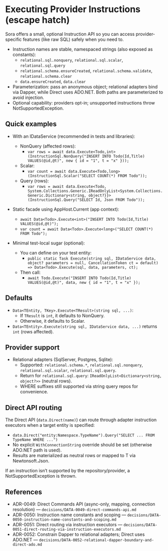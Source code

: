 # Executing Provider Instructions (escape hatch)

Sora offers a small, optional Instruction API so you can access provider-specific features (like raw SQL) safely when you need to.

- Instruction names are stable, namespaced strings (also exposed as constants):
  - `relational.sql.nonquery`, `relational.sql.scalar`, `relational.sql.query`
  - `relational.schema.ensureCreated`, `relational.schema.validate`, `relational.schema.clear`
  - `data.ensureCreated`, `data.clear`
- Parameterization: pass an anonymous object; relational adapters bind via Dapper, while Direct uses ADO.NET. Both paths are parameterized to avoid injection.
- Optional capability: providers opt-in; unsupported instructions throw NotSupportedException.

## Quick examples

- With an IDataService (recommended in tests and libraries):
  - NonQuery (affected rows):
    - `var rows = await data.Execute<Todo,int>(InstructionSql.NonQuery("INSERT INTO Todo(Id,Title) VALUES(@id,@t)", new { id = "1", t = "x" }));`
  - Scalar:
    - `var count = await data.Execute<Todo,long>(InstructionSql.Scalar("SELECT COUNT(*) FROM Todo"));`
  - Query (rows):
    - `var rows = await data.Execute<Todo, System.Collections.Generic.IReadOnlyList<System.Collections.Generic.Dictionary<string, object?}}>(InstructionSql.Query("SELECT Id, Json FROM Todo"));`

- Static facade using AppHost.Current (app context):
  - `await Data<Todo>.Execute<int>("INSERT INTO Todo(Id,Title) VALUES(@id,@t)");`
  - `var count = await Data<Todo>.Execute<long>("SELECT COUNT(*) FROM Todo");`

- Minimal test-local sugar (optional):
  - You can define on your test entity:
    - `public static Task Execute(string sql, IDataService data, object? parameters = null, CancellationToken ct = default) => Data<Todo>.Execute(sql, data, parameters, ct);`
  - Then call:
    - `await Todo.Execute("INSERT INTO Todo(Id,Title) VALUES(@id,@t)", data, new { id = "1", t = "x" });`

## Defaults

- `Data<TEntity, TKey>.Execute<TResult>(string sql, ...)`:
  - If `TResult` is `int`, it defaults to NonQuery.
  - Otherwise, it defaults to Scalar.
- `Data<TEntity>.Execute(string sql, IDataService data, ...)` returns `int` (rows affected).

## Provider support

- Relational adapters (SqlServer, Postgres, Sqlite):
  - Supported: `relational.schema.*`, `relational.sql.nonquery`, `relational.sql.scalar`, `relational.sql.query`.
  - Return for `relational.sql.query`: `IReadOnlyList<Dictionary<string, object?>>` (neutral rows).
  - WHERE suffixes still supported via string query repos for convenience.

## Direct API routing

The Direct API (`data.Direct(name)`) can route through adapter instruction executors when a target entity is specified:

- `data.Direct("entity:Namespace.TypeName").Query("SELECT ... FROM TypeName WHERE ...")`
- No explicit `WithConnectionString` override should be set (otherwise ADO.NET path is used).
- Results are materialized as neutral rows or mapped to T via Newtonsoft.Json.

If an instruction isn’t supported by the repository/provider, a NotSupportedException is thrown.

## References

- ADR-0049: Direct Commands API (async-only, mapping, connection resolution) — `decisions/DATA-0049-direct-commands-api.md`
- ADR-0050: Instruction name constants and scoping — `decisions/DATA-0050-instruction-name-constants-and-scoping.md`
- ADR-0051: Direct routing via instruction executors — `decisions/DATA-0051-direct-routing-via-instruction-executors.md`
- ADR-0052: Constrain Dapper to relational adapters; Direct uses ADO.NET — `decisions/DATA-0052-relational-dapper-boundary-and-direct-ado.md`
